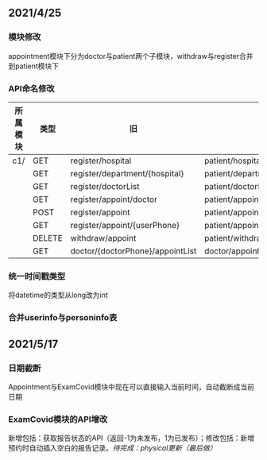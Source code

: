 ## 2021/4/25

### 模块修改

appointment模块下分为doctor与patient两个子模块，withdraw与register合并到patient模块下



### API命名修改

| 所属模块 | 类型   | 旧                               | 新                               |
| -------- | ------ | -------------------------------- | -------------------------------- |
| c1/      | GET    | register/hospital                | patient/hospital                 |
|          | GET    | register/department/{hospital}   | patient/department/{hospital}    |
|          | GET    | register/doctorList              | patient/doctorList               |
|          | GET    | register/appoint/doctor          | patient/appoint/doctor           |
|          | POST   | register/appoint                 | patient/appoint                  |
|          | GET    | register/appoint/{userPhone}     | patient/appoint/{patientPhone}   |
|          | DELETE | withdraw/appoint                 | patient/withdraw                 |
|          | GET    | doctor/{doctorPhone}/appointList | doctor/appointList/{doctorPhone} |



### 统一时间戳类型

将datetime的类型从long改为int



### 合并userinfo与personinfo表

## 2021/5/17

### 日期截断

Appointment与ExamCovid模块中现在可以直接输入当前时间，自动截断成当前日期



### ExamCovid模块的API增改

新增包括：获取报告状态的API（返回-1为未发布，1为已发布）；修改包括：新增预约时自动插入空白的报告记录。*待完成：physical更新（最后做）*